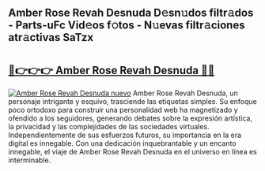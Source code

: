 ## Amber Rose Revah Desnuda D𝚎sn𝚞dos filtr𝚊dos - Parts-uFc Vid𝚎os f𝚘tos - N𝚞evas filtr𝚊ciones atr𝚊ctivas SaTzx

# <h2><a href="http://mbcxji.tromn.icu/?c=Amber+Rose+Revah+Desnuda">🔗👉👉👉 Amber Rose Revah Desnuda 🔗🔗</a></h2>

[![Amber Rose Revah Desnuda nuevo](https://i.imgur.com/pEAQMta.gif)](http://mbcxji.tromn.icu/?c=Amber+Rose+Revah+Desnuda)
Amber Rose Revah Desnuda, un personaje intrigante y esquivo, trasciende las etiquetas simples. Su enfoque poco ortodoxo para construir una personalidad web ha magnetizado y ofendido a los seguidores, generando debates sobre la expresión artística, la privacidad y las complejidades de las sociedades virtuales. Independientemente de sus esfuerzos futuros, su importancia en la era digital es innegable. Con una dedicación inquebrantable y un encanto innegable, el viaje de Amber Rose Revah Desnuda en el universo en línea es interminable.
